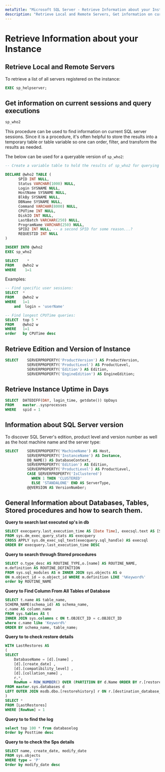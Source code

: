 ```yaml
---
metaTitle: "Microsoft SQL Server - Retrieve Information about your Instance"
description: "Retrieve Local and Remote Servers, Get information on current sessions and query executions, Retrieve Edition and Version of Instance, Retrieve Instance Uptime in Days, Information about SQL Server version , General Information about Databases, Tables, Stored procedures and how to search them."
---
```


# Retrieve Information about your Instance



## Retrieve Local and Remote Servers


To retrieve a list of all servers registered on the instance:

```sql
EXEC sp_helpserver;

```



## Get information on current sessions and query executions


```sql
sp_who2

```

This procedure can be used to find information on current SQL server sessions.  Since it is a procedure, it's often helpful to store the results into a temporary table or table variable so one can order, filter, and transform the results as needed.

The below can be used for a queryable version of `sp_who2`:

```sql
-- Create a variable table to hold the results of sp_who2 for querying purposes

DECLARE @who2 TABLE (
      SPID INT NULL,
      Status VARCHAR(1000) NULL,
      Login SYSNAME NULL,
      HostName SYSNAME NULL,
      BlkBy SYSNAME NULL,
      DBName SYSNAME NULL,
      Command VARCHAR(8000) NULL,
      CPUTime INT NULL,
      DiskIO INT NULL,
      LastBatch VARCHAR(250) NULL,
      ProgramName VARCHAR(250) NULL,
      SPID2 INT NULL, -- a second SPID for some reason...?
      REQUESTID INT NULL
)

INSERT INTO @who2
EXEC sp_who2

SELECT    *
FROM    @who2 w
WHERE    1=1

```

Examples:

```sql
-- Find specific user sessions:
SELECT  *
FROM    @who2 w
WHERE   1=1
    and  login = 'userName'

-- Find longest CPUTime queries:
SELECT  top 5 *
FROM    @who2 w
WHERE   1=1
order   by CPUTime desc

```



## Retrieve Edition and Version of Instance


```sql
SELECT    SERVERPROPERTY('ProductVersion') AS ProductVersion,  
          SERVERPROPERTY('ProductLevel') AS ProductLevel,  
          SERVERPROPERTY('Edition') AS Edition,  
          SERVERPROPERTY('EngineEdition') AS EngineEdition;  

```



## Retrieve Instance Uptime in Days


```sql
SELECT  DATEDIFF(DAY, login_time, getdate()) UpDays
FROM    master..sysprocesses 
WHERE   spid = 1

```



## Information about SQL Server version 


To discover SQL Server's edition, product level and version number as well as the host machine name and the server type:

```sql
SELECT    SERVERPROPERTY('MachineName') AS Host,
          SERVERPROPERTY('InstanceName') AS Instance,
          DB_NAME() AS DatabaseContext,
          SERVERPROPERTY('Edition') AS Edition, 
          SERVERPROPERTY('ProductLevel') AS ProductLevel, 
          CASE SERVERPROPERTY('IsClustered') 
            WHEN 1 THEN 'CLUSTERED' 
            ELSE 'STANDALONE' END AS ServerType,
          @@VERSION AS VersionNumber;

```



## General Information about Databases, Tables, Stored procedures and how to search them.


**Query to  search last executed sp's in db**

```sql
SELECT execquery.last_execution_time AS [Date Time], execsql.text AS [Script]
FROM sys.dm_exec_query_stats AS execquery
CROSS APPLY sys.dm_exec_sql_text(execquery.sql_handle) AS execsql
ORDER BY execquery.last_execution_time DESC

```

**Query to  search through Stored procedures**

```sql
SELECT o.type_desc AS ROUTINE_TYPE,o.[name] AS ROUTINE_NAME,
m.definition AS ROUTINE_DEFINITION
FROM sys.sql_modules AS m INNER JOIN sys.objects AS o
ON m.object_id = o.object_id WHERE m.definition LIKE '%Keyword%'
order by ROUTINE_NAME

```

**Query to Find Column From All Tables of Database**

```sql
SELECT t.name AS table_name,
SCHEMA_NAME(schema_id) AS schema_name,
c.name AS column_name
FROM sys.tables AS t
INNER JOIN sys.columns c ON t.OBJECT_ID = c.OBJECT_ID
where c.name like 'Keyword%'
ORDER BY schema_name, table_name;

```

**Query to  to check restore details**

```sql
WITH LastRestores AS
(
SELECT
    DatabaseName = [d].[name] ,
    [d].[create_date] ,
    [d].[compatibility_level] ,
    [d].[collation_name] ,
    r.*,
    RowNum = ROW_NUMBER() OVER (PARTITION BY d.Name ORDER BY r.[restore_date] DESC)
FROM master.sys.databases d
LEFT OUTER JOIN msdb.dbo.[restorehistory] r ON r.[destination_database_name] = d.Name
)
SELECT *
FROM [LastRestores]
WHERE [RowNum] = 1

```

**Query to  to find the log**

```sql
select top 100 * from databaselog
Order by Posttime desc

```

**Query to  to check the Sps details**

```sql
SELECT name, create_date, modify_date
FROM sys.objects
WHERE type = 'P'
Order by modify_date desc

```

